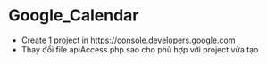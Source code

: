 # Google_Calendar

- Create 1 project in https://console.developers.google.com
- Thay đổi file apiAccess.php sao cho phù hợp với project vừa tạo